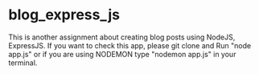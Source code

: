 # blog_express_js

This is another assignment about creating blog posts using NodeJS, ExpressJS.
If you want to check this app, please git clone and Run "node app.js" or
if you are using NODEMON type "nodemon app.js" in your terminal.
